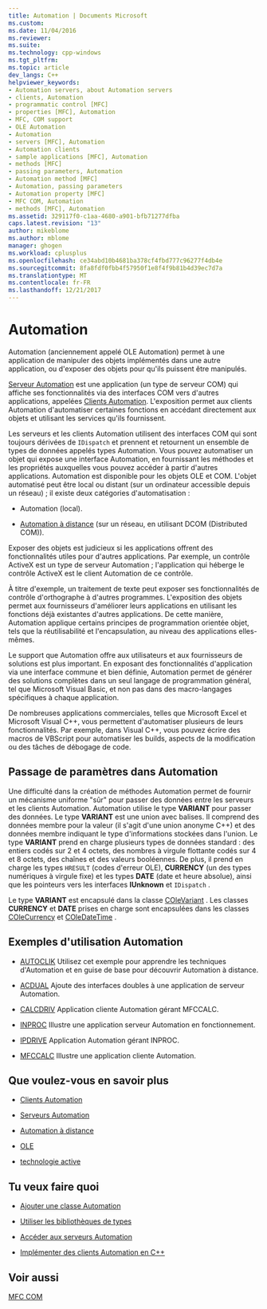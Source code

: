 ```yaml
---
title: Automation | Documents Microsoft
ms.custom: 
ms.date: 11/04/2016
ms.reviewer: 
ms.suite: 
ms.technology: cpp-windows
ms.tgt_pltfrm: 
ms.topic: article
dev_langs: C++
helpviewer_keywords:
- Automation servers, about Automation servers
- clients, Automation
- programmatic control [MFC]
- properties [MFC], Automation
- MFC, COM support
- OLE Automation
- Automation
- servers [MFC], Automation
- Automation clients
- sample applications [MFC], Automation
- methods [MFC]
- passing parameters, Automation
- Automation method [MFC]
- Automation, passing parameters
- Automation property [MFC]
- MFC COM, Automation
- methods [MFC], Automation
ms.assetid: 329117f0-c1aa-4680-a901-bfb71277dfba
caps.latest.revision: "13"
author: mikeblome
ms.author: mblome
manager: ghogen
ms.workload: cplusplus
ms.openlocfilehash: ce34abd10b4681ba378cf4fbd777c96277f4db4e
ms.sourcegitcommit: 8fa8fdf0fbb4f57950f1e8f4f9b81b4d39ec7d7a
ms.translationtype: MT
ms.contentlocale: fr-FR
ms.lasthandoff: 12/21/2017
---
```

# <a name="automation"></a>Automation
Automation (anciennement appelé OLE Automation) permet à une application de manipuler des objets implémentés dans une autre application, ou d'exposer des objets pour qu'ils puissent être manipulés.  
  
 [Serveur Automation](../mfc/automation-servers.md) est une application (un type de serveur COM) qui affiche ses fonctionnalités via des interfaces COM vers d'autres applications, appelées [Clients Automation](../mfc/automation-clients.md). L'exposition permet aux clients Automation d'automatiser certaines fonctions en accédant directement aux objets et utilisant les services qu'ils fournissent.  
  
 Les serveurs et les clients Automation utilisent des interfaces COM qui sont toujours dérivées de `IDispatch` et prennent et retournent un ensemble de types de données appelés types Automation. Vous pouvez automatiser un objet qui expose une interface Automation, en fournissant les méthodes et les propriétés auxquelles vous pouvez accéder à partir d'autres applications. Automation est disponible pour les objets OLE et COM. L'objet automatisé peut être local ou distant (sur un ordinateur accessible depuis un réseau) ; il existe deux catégories d'automatisation :  
  
-   Automation (local).  
  
-   [Automation à distance](../mfc/remote-automation.md) (sur un réseau, en utilisant DCOM (Distributed COM)).  
  
 Exposer des objets est judicieux si les applications offrent des fonctionnalités utiles pour d'autres applications. Par exemple, un contrôle ActiveX est un type de serveur Automation ; l'application qui héberge le contrôle ActiveX est le client Automation de ce contrôle.  
  
 À titre d'exemple, un traitement de texte peut exposer ses fonctionnalités de contrôle d'orthographe à d'autres programmes. L'exposition des objets permet aux fournisseurs d'améliorer leurs applications en utilisant les fonctions déjà existantes d'autres applications. De cette manière, Automation applique certains principes de programmation orientée objet, tels que la réutilisabilité et l'encapsulation, au niveau des applications elles-mêmes.  
  
 Le support que Automation offre aux utilisateurs et aux fournisseurs de solutions est plus important. En exposant des fonctionnalités d'application via une interface commune et bien définie, Automation permet de générer des solutions complètes dans un seul langage de programmation général, tel que Microsoft Visual Basic, et non pas dans des macro-langages spécifiques à chaque application.  
  
 De nombreuses applications commerciales, telles que Microsoft Excel et Microsoft Visual C++, vous permettent d'automatiser plusieurs de leurs fonctionnalités. Par exemple, dans Visual C++, vous pouvez écrire des macros de VBScript pour automatiser les builds, aspects de la modification ou des tâches de débogage de code.  
  
##  <a name="_core_passing_parameters_in_automation"></a> Passage de paramètres dans Automation  
 Une difficulté dans la création de méthodes Automation permet de fournir un mécanisme uniforme "sûr" pour passer des données entre les serveurs et les clients Automation. Automation utilise le type **VARIANT** pour passer des données. Le type **VARIANT** est une union avec balises. Il comprend des données membre pour la valeur (il s'agit d'une union anonyme C++) et des données membre indiquant le type d'informations stockées dans l'union. Le type **VARIANT** prend en charge plusieurs types de données standard : des entiers codés sur 2 et 4 octets, des nombres à virgule flottante codés sur 4 et 8 octets, des chaînes et des valeurs booléennes. De plus, il prend en charge les types `HRESULT` (codes d'erreur OLE), **CURRENCY** (un des types numériques à virgule fixe) et les types **DATE** (date et heure absolue), ainsi que les pointeurs vers les interfaces **IUnknown** et `IDispatch` .  
  
 Le type **VARIANT** est encapsulé dans la classe [COleVariant](../mfc/reference/colevariant-class.md) . Les classes **CURRENCY** et **DATE** prises en charge sont encapsulées dans les classes [COleCurrency](../mfc/reference/colecurrency-class.md) et [COleDateTime](../atl-mfc-shared/reference/coledatetime-class.md) .  
  
## <a name="automation-samples"></a>Exemples d'utilisation Automation  
  
-   [AUTOCLIK](../visual-cpp-samples.md) Utilisez cet exemple pour apprendre les techniques d'Automation et en guise de base pour découvrir Automation à distance.  
  
-   [ACDUAL](../visual-cpp-samples.md) Ajoute des interfaces doubles à une application de serveur Automation.  
  
-   [CALCDRIV](../visual-cpp-samples.md) Application cliente Automation gérant MFCCALC.  
  
-   [INPROC](../visual-cpp-samples.md) Illustre une application serveur Automation en fonctionnement.  
  
-   [IPDRIVE](../visual-cpp-samples.md) Application Automation gérant INPROC.  
  
-   [MFCCALC](../visual-cpp-samples.md) Illustre une application cliente Automation.  
  
## <a name="what-do-you-want-to-know-more-about"></a>Que voulez-vous en savoir plus  
  
-   [Clients Automation](../mfc/automation-clients.md)  
  
-   [Serveurs Automation](../mfc/automation-servers.md)  
  
-   [Automation à distance](../mfc/remote-automation.md)  
  
-   [OLE](../mfc/ole-in-mfc.md)  
  
-   [technologie active](../mfc/mfc-com.md)  
  
## <a name="what-do-you-want-to-do"></a>Tu veux faire quoi  
  
-   [Ajouter une classe Automation](../mfc/automation-servers.md)  
  
-   [Utiliser les bibliothèques de types](../mfc/automation-clients-using-type-libraries.md)  
   
-   [Accéder aux serveurs Automation](../mfc/automation-servers.md)  
  
-   [Implémenter des clients Automation en C++](../mfc/automation-clients.md)  
  
## <a name="see-also"></a>Voir aussi  
 [MFC COM](../mfc/mfc-com.md)
